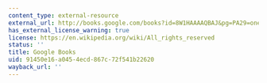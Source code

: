 ```yaml
---
content_type: external-resource
external_url: http://books.google.com/books?id=8W1HAAAAQBAJ&pg=PA29=onepage
has_external_license_warning: true
license: https://en.wikipedia.org/wiki/All_rights_reserved
status: ''
title: Google Books
uid: 91450e16-a045-4ecd-867c-72f541b22620
wayback_url: ''
---
```


